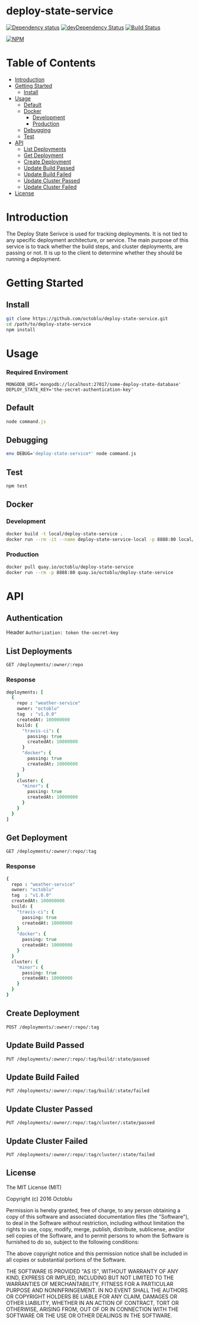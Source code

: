 # deploy-state-service

[![Dependency status](http://img.shields.io/david/octoblu/deploy-state-service.svg?style=flat)](https://david-dm.org/octoblu/deploy-state-service)
[![devDependency Status](http://img.shields.io/david/dev/octoblu/deploy-state-service.svg?style=flat)](https://david-dm.org/octoblu/deploy-state-service#info=devDependencies)
[![Build Status](http://img.shields.io/travis/octoblu/deploy-state-service.svg?style=flat)](https://travis-ci.org/octoblu/deploy-state-service)

[![NPM](https://nodei.co/npm/deploy-state-service.svg?style=flat)](https://npmjs.org/package/deploy-state-service)

# Table of Contents

* [Introduction](#introduction)
* [Getting Started](#getting-started)
  * [Install](#install)
* [Usage](#usage)
  * [Default](#default)
  * [Docker](#docker)
    * [Development](#development)
    * [Production](#production)
  * [Debugging](#debugging)
  * [Test](#test)
* [API](#api)
  * [List Deployments](#list-deployments)
  * [Get Deployment](#get-deployment)
  * [Create Deployment](#create-deployment)
  * [Update Build Passed](#update-build-passed)
  * [Update Build Failed](#update-build-failed)
  * [Update Cluster Passed](#update-cluster-passed)
  * [Update Cluster Failed](#update-cluster-failed)
* [License](#license)

# Introduction

The Deploy State Serivce is used for tracking deployments. It is not tied to any specific deployment architecture, or service. The main purpose of this service is to track whether the build steps, and cluster deployments, are passing or not. It is up to the client to determine whether they should be running a deployment.

# Getting Started

## Install

```bash
git clone https://github.com/octoblu/deploy-state-service.git
cd /path/to/deploy-state-service
npm install
```

# Usage

### Required Enviroment

```
MONGODB_URI='mongodb://localhost:27017/some-deploy-state-database'
DEPLOY_STATE_KEY='the-secret-authentication-key'
```

## Default

```javascript
node command.js
```

## Debugging

```bash
env DEBUG='deploy-state-service*' node command.js
```

## Test 

```bash
npm test
```

## Docker 

### Development

```bash
docker build -t local/deploy-state-service .
docker run --rm -it --name deploy-state-service-local -p 8888:80 local/deploy-state-service
```

### Production

```bash
docker pull quay.io/octoblu/deploy-state-service
docker run --rm -p 8888:80 quay.io/octoblu/deploy-state-service
```

# API

## Authentication

Header `Authorization: token the-secret-key`

## List Deployments

`GET /deployments/:owner/:repo`

### Response

```cson
deployments: [
  {
    repo : "weather-service"
    owner: "octoblu"
    tag  : "v1.0.0"
    createdAt: 100000000
    build: {
      "travis-ci": {
        passing: true
        createdAt: 10000000
      }
      "docker": {
        passing: true
        createdAt: 10000000
      }
    }
    cluster: {
      "minor": {
        passing: true
        createdAt: 10000000
      }
    }
  }
]
```

## Get Deployment

`GET /deployments/:owner/:repo/:tag`

### Response

```cson
{
  repo : "weather-service"
  owner: "octoblu"
  tag  : "v1.0.0"
  createdAt: 100000000
  build: {
    "travis-ci": {
      passing: true
      createdAt: 10000000
    }
    "docker": {
      passing: true
      createdAt: 10000000
    }
  }
  cluster: {
    "minor": {
      passing: true
      createdAt: 10000000
    }
  }
}
```

## Create Deployment

`POST /deployments/:owner/:repo/:tag`

## Update Build Passed 

`PUT /deployments/:owner/:repo/:tag/build/:state/passed`

## Update Build Failed 

`PUT /deployments/:owner/:repo/:tag/build/:state/failed`

## Update Cluster Passed 

`PUT /deployments/:owner/:repo/:tag/cluster/:state/passed`

## Update Cluster Failed 

`PUT /deployments/:owner/:repo/:tag/cluster/:state/failed`

## License

The MIT License (MIT)

Copyright (c) 2016 Octoblu

Permission is hereby granted, free of charge, to any person obtaining a copy
of this software and associated documentation files (the "Software"), to deal
in the Software without restriction, including without limitation the rights
to use, copy, modify, merge, publish, distribute, sublicense, and/or sell
copies of the Software, and to permit persons to whom the Software is
furnished to do so, subject to the following conditions:

The above copyright notice and this permission notice shall be included in all
copies or substantial portions of the Software.

THE SOFTWARE IS PROVIDED "AS IS", WITHOUT WARRANTY OF ANY KIND, EXPRESS OR
IMPLIED, INCLUDING BUT NOT LIMITED TO THE WARRANTIES OF MERCHANTABILITY,
FITNESS FOR A PARTICULAR PURPOSE AND NONINFRINGEMENT. IN NO EVENT SHALL THE
AUTHORS OR COPYRIGHT HOLDERS BE LIABLE FOR ANY CLAIM, DAMAGES OR OTHER
LIABILITY, WHETHER IN AN ACTION OF CONTRACT, TORT OR OTHERWISE, ARISING FROM,
OUT OF OR IN CONNECTION WITH THE SOFTWARE OR THE USE OR OTHER DEALINGS IN THE
SOFTWARE.
